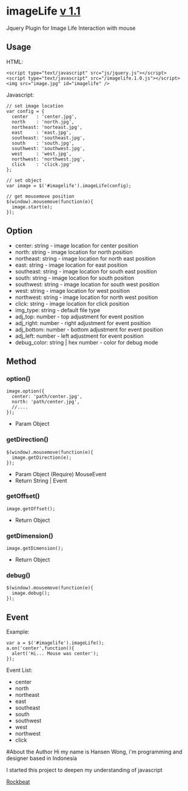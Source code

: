 # imageLife <a href="">v 1.1</a>
Jquery Plugin for Image Life Interaction with mouse


## Usage
HTML:
```
<script type="text/javascript" src="js/jquery.js"></script>
<script type="text/javascript" src="/imagelife.1.0.js"></script>
<img src="image.jpg" id="imagelife" />
```

Javascript:
```
// set image location
var config = {
  center   : 'center.jpg',
  north    : 'north.jpg',
  northeast: 'norteast.jpg',
  east     : 'east.jpg',
  southeast: 'southeast.jpg',
  south    : 'south.jpg',
  southwest: 'southwest.jpg',
  west     : 'west.jpg',
  northwest: 'northwest.jpg',
  click    : 'click.jpg'
};

// set object
var image = $('#imagelife').imageLife(config);

// get mousemove position
$(window).mousemove(function(e){
  image.start(e);
});
```
## Option
- center: string - image location for center position
- north: string - image location for north position
- northeast: string - image location for north east position
- east: string - image location for east position
- southeast: string - image location for south east position
- south: string - image location for south position
- southwest: string - image location for south west position
- west: string - image location for west position
- northwest: string - image location for north west position
- click: string - image location for click position
- img_type: string - default file type
- adj_top: number - top adjustment for event position
- adj_right: number - right adjustment for event position
- adj_bottom: number - bottom adjustment for event position
- adj_left: number - left adjustment for event position
- debug_color: string | hex number - color for debug mode
 
## Method
### option()
```
image.option({
  center: 'path/center.jpg',
  north: 'path/center.jpg',
  //....
});
```
- Param Object

### getDirection()
```
$(window).mousemove(function(e){
  image.getDirection(e);
});
```
- Param Object (Require) MouseEvent
- Return String | Event

### getOffset()
```
image.getOffset();
```
- Return Object

### getDimension()
```
image.getDimension();
```
- Return Object

### debug()
```
$(window).mousemove(function(e){
  image.debug();
});
```

## Event
Example:
```
var a = $('#imagelife').imageLife();
a.on('center',function(){
  alert('Hi... Mouse was center');
});
```
Event List:
- center
- north
- northeast
- east
- southeast
- south
- southwest
- west
- northwest
- click

#About the Author
Hi my name is Hansen Wong, i'm programming and designer based in Indonesia

I started this project to deepen my understanding of javascript

<a href="http://www.rockbeat.web.id/about">Rockbeat</a>
